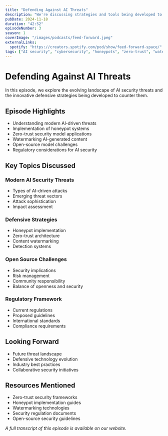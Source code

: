 ```yaml
---
title: "Defending Against AI Threats"
description: "We're discussing strategies and tools being developed to counter the growing risks posed by AI-driven threats, exploring concepts like honeypots, which are designed to lure attackers and gather intelligence, and zero-trust security models that eliminate reliance on traditional assumptions of trust."
pubDate: 2024-11-18
duration: "42:52"
episodeNumber: 3
season: 1
coverImage: "/images/podcasts/feed-forward.jpeg"
externalLinks:
  spotify: "https://creators.spotify.com/pod/show/feed-forward-space/"
tags: ["AI security", "cybersecurity", "honeypots", "zero-trust", "watermarking", "open-source", "security"]
---
```


# Defending Against AI Threats

In this episode, we explore the evolving landscape of AI security threats and the innovative defensive strategies being developed to counter them.

## Episode Highlights

- Understanding modern AI-driven threats
- Implementation of honeypot systems
- Zero-trust security model applications
- Watermarking AI-generated content
- Open-source model challenges
- Regulatory considerations for AI security

## Key Topics Discussed

### Modern AI Security Threats
- Types of AI-driven attacks
- Emerging threat vectors
- Attack sophistication
- Impact assessment

### Defensive Strategies
- Honeypot implementation
- Zero-trust architecture
- Content watermarking
- Detection systems

### Open Source Challenges
- Security implications
- Risk management
- Community responsibility
- Balance of openness and security

### Regulatory Framework
- Current regulations
- Proposed guidelines
- International standards
- Compliance requirements

## Looking Forward
- Future threat landscape
- Defensive technology evolution
- Industry best practices
- Collaborative security initiatives

## Resources Mentioned

- Zero-trust security frameworks
- Honeypot implementation guides
- Watermarking technologies
- Security regulation documents
- Open-source security guidelines

*A full transcript of this episode is available on our website.* 